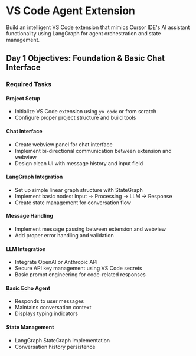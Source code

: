 # VS Code Agent Extension

Build an intelligent VS Code extension that mimics Cursor IDE's AI assistant functionality using LangGraph for agent orchestration and state management.

## Day 1 Objectives: Foundation & Basic Chat Interface

### Required Tasks

#### Project Setup
- Initialize VS Code extension using `yo code` or from scratch
- Configure proper project structure and build tools

#### Chat Interface
- Create webview panel for chat interface
- Implement bi-directional communication between extension and webview
- Design clean UI with message history and input field

#### LangGraph Integration
- Set up simple linear graph structure with StateGraph
- Implement basic nodes: Input → Processing → LLM → Response
- Create state management for conversation flow

#### Message Handling
- Implement message passing between extension and webview
- Add proper error handling and validation

#### LLM Integration
- Integrate OpenAI or Anthropic API
- Secure API key management using VS Code secrets
- Basic prompt engineering for code-related responses

#### Basic Echo Agent
- Responds to user messages
- Maintains conversation context
- Displays typing indicators

#### State Management
- LangGraph StateGraph implementation
- Conversation history persistence
